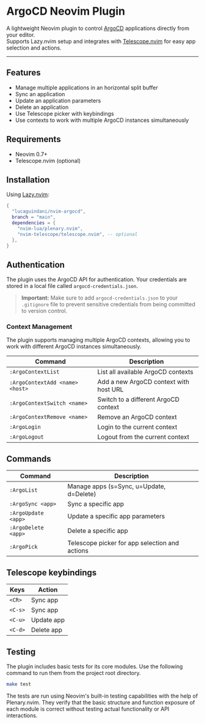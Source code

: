 # ArgoCD Neovim Plugin

A lightweight Neovim plugin to control [ArgoCD](https://argoproj.github.io/) applications directly from your editor.  
Supports Lazy.nvim setup and integrates with [Telescope.nvim](https://github.com/nvim-telescope/telescope.nvim) for easy app selection and actions.

---

## Features

- Manage multiple applications in an horizontal split buffer
- Sync an application
- Update an application parameters
- Delete an application
- Use Telescope picker with keybindings
- Use contexts to work with multiple ArgoCD instances simultaneously

## Requirements

- Neovim 0.7+
- Telescope.nvim (optional)

## Installation

Using [Lazy.nvim](https://github.com/folke/lazy.nvim):

```lua
{
  "lucaguindani/nvim-argocd",
  branch = "main",
  dependencies = {
    "nvim-lua/plenary.nvim",
    "nvim-telescope/telescope.nvim", -- optional
  },
}
```

## Authentication

The plugin uses the ArgoCD API for authentication. Your credentials are stored in a local file called `argocd-credentials.json`.

> **Important:** Make sure to add `argocd-credentials.json` to your `.gitignore` file to prevent sensitive credentials from being committed to version control.

### Context Management

The plugin supports managing multiple ArgoCD contexts, allowing you to work with different ArgoCD instances simultaneously.

| Command                         | Description                               |
|---------------------------------|-------------------------------------------|
| `:ArgoContextList`              | List all available ArgoCD contexts        |
| `:ArgoContextAdd <name> <host>` | Add a new ArgoCD context with host URL    |
| `:ArgoContextSwitch <name>`     | Switch to a different ArgoCD context      |
| `:ArgoContextRemove <name>`     | Remove an ArgoCD context                  |
| `:ArgoLogin`                    | Login to the current context              |
| `:ArgoLogout`                   | Logout from the current context           |

## Commands

| Command              | Description                                       |
|----------------------|---------------------------------------------------|
| `:ArgoList`          | Manage apps (s=Sync, u=Update, d=Delete)          |
| `:ArgoSync <app>`    | Sync a specific app                               |
| `:ArgoUpdate <app>`  | Update a specific app parameters                  |
| `:ArgoDelete <app>`  | Delete a specific app                             |
| `:ArgoPick`          | Telescope picker for app selection and actions    |

## Telescope keybindings

| Keys    | Action       |
|---------|--------------|
| `<CR>`  | Sync app     |
| `<C-s>` | Sync app     |
| `<C-u>` | Update app   |
| `<C-d>` | Delete app   |

## Testing

The plugin includes basic tests for its core modules. Use the following command to run them from the project root directory.

```bash
make test
```

The tests are run using Neovim's built-in testing capabilities with the help of Plenary.nvim. They verify that the basic structure and function exposure of each module is correct without testing actual functionality or API interactions.
